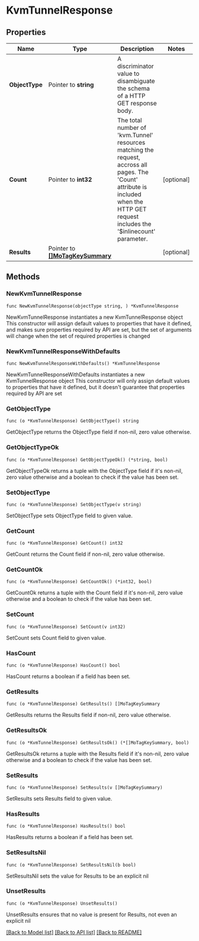 # KvmTunnelResponse

## Properties

Name | Type | Description | Notes
------------ | ------------- | ------------- | -------------
**ObjectType** | Pointer to **string** | A discriminator value to disambiguate the schema of a HTTP GET response body. | 
**Count** | Pointer to **int32** | The total number of &#39;kvm.Tunnel&#39; resources matching the request, accross all pages. The &#39;Count&#39; attribute is included when the HTTP GET request includes the &#39;$inlinecount&#39; parameter. | [optional] 
**Results** | Pointer to [**[]MoTagKeySummary**](mo.TagKeySummary.md) |  | [optional] 

## Methods

### NewKvmTunnelResponse

`func NewKvmTunnelResponse(objectType string, ) *KvmTunnelResponse`

NewKvmTunnelResponse instantiates a new KvmTunnelResponse object
This constructor will assign default values to properties that have it defined,
and makes sure properties required by API are set, but the set of arguments
will change when the set of required properties is changed

### NewKvmTunnelResponseWithDefaults

`func NewKvmTunnelResponseWithDefaults() *KvmTunnelResponse`

NewKvmTunnelResponseWithDefaults instantiates a new KvmTunnelResponse object
This constructor will only assign default values to properties that have it defined,
but it doesn't guarantee that properties required by API are set

### GetObjectType

`func (o *KvmTunnelResponse) GetObjectType() string`

GetObjectType returns the ObjectType field if non-nil, zero value otherwise.

### GetObjectTypeOk

`func (o *KvmTunnelResponse) GetObjectTypeOk() (*string, bool)`

GetObjectTypeOk returns a tuple with the ObjectType field if it's non-nil, zero value otherwise
and a boolean to check if the value has been set.

### SetObjectType

`func (o *KvmTunnelResponse) SetObjectType(v string)`

SetObjectType sets ObjectType field to given value.


### GetCount

`func (o *KvmTunnelResponse) GetCount() int32`

GetCount returns the Count field if non-nil, zero value otherwise.

### GetCountOk

`func (o *KvmTunnelResponse) GetCountOk() (*int32, bool)`

GetCountOk returns a tuple with the Count field if it's non-nil, zero value otherwise
and a boolean to check if the value has been set.

### SetCount

`func (o *KvmTunnelResponse) SetCount(v int32)`

SetCount sets Count field to given value.

### HasCount

`func (o *KvmTunnelResponse) HasCount() bool`

HasCount returns a boolean if a field has been set.

### GetResults

`func (o *KvmTunnelResponse) GetResults() []MoTagKeySummary`

GetResults returns the Results field if non-nil, zero value otherwise.

### GetResultsOk

`func (o *KvmTunnelResponse) GetResultsOk() (*[]MoTagKeySummary, bool)`

GetResultsOk returns a tuple with the Results field if it's non-nil, zero value otherwise
and a boolean to check if the value has been set.

### SetResults

`func (o *KvmTunnelResponse) SetResults(v []MoTagKeySummary)`

SetResults sets Results field to given value.

### HasResults

`func (o *KvmTunnelResponse) HasResults() bool`

HasResults returns a boolean if a field has been set.

### SetResultsNil

`func (o *KvmTunnelResponse) SetResultsNil(b bool)`

 SetResultsNil sets the value for Results to be an explicit nil

### UnsetResults
`func (o *KvmTunnelResponse) UnsetResults()`

UnsetResults ensures that no value is present for Results, not even an explicit nil

[[Back to Model list]](../README.md#documentation-for-models) [[Back to API list]](../README.md#documentation-for-api-endpoints) [[Back to README]](../README.md)


